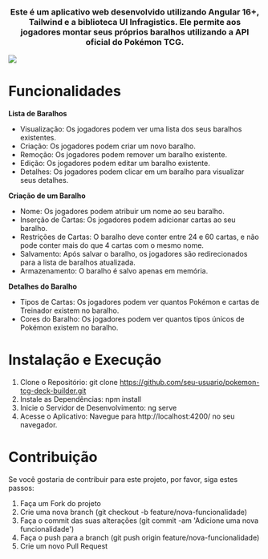 <h3 align="center">Este é um aplicativo web desenvolvido utilizando Angular 16+, Tailwind e a biblioteca UI Infragistics. Ele permite aos jogadores montar seus próprios baralhos utilizando a API oficial do Pokémon TCG.</h3>
<img align="center" src="https://static.wikia.nocookie.net/nintendo/images/8/82/All_Starter_Pok%C3%A9mon.png/revision/latest?cb=20230603051954&path-prefix=en">


# Funcionalidades
**Lista de Baralhos**
- Visualização: Os jogadores podem ver uma lista dos seus baralhos existentes.
- Criação: Os jogadores podem criar um novo baralho.
- Remoção: Os jogadores podem remover um baralho existente.
- Edição: Os jogadores podem editar um baralho existente.
- Detalhes: Os jogadores podem clicar em um baralho para visualizar seus detalhes.
  
**Criação de um Baralho**
- Nome: Os jogadores podem atribuir um nome ao seu baralho.
- Inserção de Cartas: Os jogadores podem adicionar cartas ao seu baralho.
- Restrições de Cartas: O baralho deve conter entre 24 e 60 cartas, e não pode conter mais do que 4 cartas com o mesmo nome.
- Salvamento: Após salvar o baralho, os jogadores são redirecionados para a lista de baralhos atualizada.
- Armazenamento: O baralho é salvo apenas em memória.

**Detalhes do Baralho**
- Tipos de Cartas: Os jogadores podem ver quantos Pokémon e cartas de Treinador existem no baralho.
- Cores do Baralho: Os jogadores podem ver quantos tipos únicos de Pokémon existem no baralho.

# Instalação e Execução
1. Clone o Repositório: git clone https://github.com/seu-usuario/pokemon-tcg-deck-builder.git
2. Instale as Dependências: npm install
3. Inicie o Servidor de Desenvolvimento: ng serve
4. Acesse o Aplicativo: Navegue para http://localhost:4200/ no seu navegador.

# Contribuição
Se você gostaria de contribuir para este projeto, por favor, siga estes passos:

1. Faça um Fork do projeto
2. Crie uma nova branch (git checkout -b feature/nova-funcionalidade)
2. Faça o commit das suas alterações (git commit -am 'Adicione uma nova funcionalidade')
4. Faça o push para a branch (git push origin feature/nova-funcionalidade)
5. Crie um novo Pull Request
